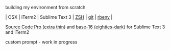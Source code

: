 building my environment from scratch


| OSX | iTerm2 | Sublime Text 3 | [ZSH](http://zsh.sourceforge.net/) | [git](http://git-scm.com/) | [rbenv](https://github.com/sstephenson/rbenv) |

[Source Code Pro (extra thin)](https://github.com/adobe-fonts/source-code-pro) and [base-16 (eighties-dark)](https://github.com/chriskempson/base16) for Sublime Text 3 and iTerm2

custom prompt - work in progress
